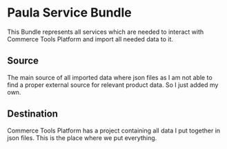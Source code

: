 # Paula Service Bundle
This Bundle represents all services which are needed to interact with 
Commerce Tools Platform and import all needed data to it.

## Source
The main source of all imported data where json files as I am not able
to find a proper external source for relevant product data. So I just 
added my own.

## Destination
Commerce Tools Platform has a project containing all data I put 
together in json files. This is the place where we put everything.